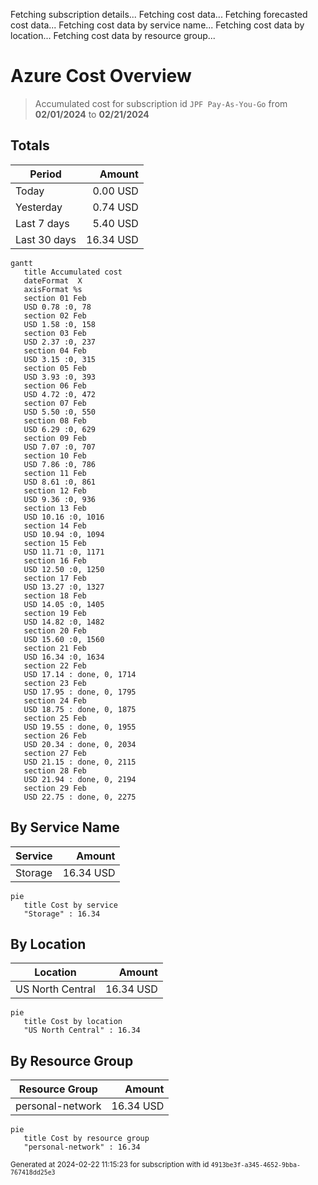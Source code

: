 Fetching subscription details...
Fetching cost data...
Fetching forecasted cost data...
Fetching cost data by service name...
Fetching cost data by location...
Fetching cost data by resource group...
# Azure Cost Overview

> Accumulated cost for subscription id `JPF Pay-As-You-Go` from **02/01/2024** to **02/21/2024**

## Totals

|Period|Amount|
|---|---:|
|Today|0.00 USD|
|Yesterday|0.74 USD|
|Last 7 days|5.40 USD|
|Last 30 days|16.34 USD|

```mermaid
gantt
   title Accumulated cost
   dateFormat  X
   axisFormat %s
   section 01 Feb
   USD 0.78 :0, 78
   section 02 Feb
   USD 1.58 :0, 158
   section 03 Feb
   USD 2.37 :0, 237
   section 04 Feb
   USD 3.15 :0, 315
   section 05 Feb
   USD 3.93 :0, 393
   section 06 Feb
   USD 4.72 :0, 472
   section 07 Feb
   USD 5.50 :0, 550
   section 08 Feb
   USD 6.29 :0, 629
   section 09 Feb
   USD 7.07 :0, 707
   section 10 Feb
   USD 7.86 :0, 786
   section 11 Feb
   USD 8.61 :0, 861
   section 12 Feb
   USD 9.36 :0, 936
   section 13 Feb
   USD 10.16 :0, 1016
   section 14 Feb
   USD 10.94 :0, 1094
   section 15 Feb
   USD 11.71 :0, 1171
   section 16 Feb
   USD 12.50 :0, 1250
   section 17 Feb
   USD 13.27 :0, 1327
   section 18 Feb
   USD 14.05 :0, 1405
   section 19 Feb
   USD 14.82 :0, 1482
   section 20 Feb
   USD 15.60 :0, 1560
   section 21 Feb
   USD 16.34 :0, 1634
   section 22 Feb
   USD 17.14 : done, 0, 1714
   section 23 Feb
   USD 17.95 : done, 0, 1795
   section 24 Feb
   USD 18.75 : done, 0, 1875
   section 25 Feb
   USD 19.55 : done, 0, 1955
   section 26 Feb
   USD 20.34 : done, 0, 2034
   section 27 Feb
   USD 21.15 : done, 0, 2115
   section 28 Feb
   USD 21.94 : done, 0, 2194
   section 29 Feb
   USD 22.75 : done, 0, 2275
```

## By Service Name

|Service|Amount|
|---|---:|
|Storage|16.34 USD|

```mermaid
pie
   title Cost by service
   "Storage" : 16.34
```

## By Location

|Location|Amount|
|---|---:|
|US North Central|16.34 USD|

```mermaid
pie
   title Cost by location
   "US North Central" : 16.34
```

## By Resource Group

|Resource Group|Amount|
|---|---:|
|personal-network|16.34 USD|

```mermaid
pie
   title Cost by resource group
   "personal-network" : 16.34
```

<sup>Generated at 2024-02-22 11:15:23 for subscription with id `4913be3f-a345-4652-9bba-767418dd25e3`</sup>
